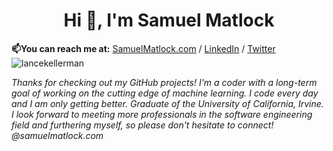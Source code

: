<h1 align="center">Hi 👋, I'm Samuel Matlock</h1>

**📫You can reach me at:** [SamuelMatlock.com](https://samuelmatlock.com) / [LinkedIn](https://linkedin.com/in/samuelmatlock/) / [Twitter](https://twitter.com/samuelmatlock) <img src="https://komarev.com/ghpvc/?username=samuelmatlock&label=Profile%20views&color=0e75b6&style=flat" alt="lancekellerman" /> </p>

*Thanks for checking out my GitHub projects! I'm a coder with a long-term goal of working on the cutting edge of machine learning. I code every day and I am only getting better. Graduate of the University of California, Irvine. I look forward to meeting more professionals in the software engineering field and furthering myself, so please don't hesitate to connect! @samuelmatlock.com* 
